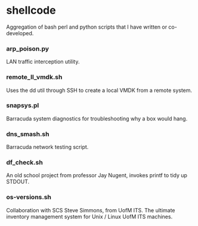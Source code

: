 shellcode
=========

Aggregation of bash perl and python scripts that I have written or co-developed.




### arp_poison.py
LAN traffic interception utility.

### remote_II_vmdk.sh
Uses the dd util through SSH to create a local VMDK from a remote system.

### snapsys.pl
Barracuda system diagnostics for troubleshooting why a box would hang.

### dns_smash.sh
Barracuda network testing script.

### df_check.sh
An old school project from professor Jay Nugent, invokes printf to tidy up STDOUT.

### os-versions.sh
Collaboration with SCS Steve Simmons, from UofM ITS. The ultimate inventory management system for Unix / Linux UofM ITS machines.


